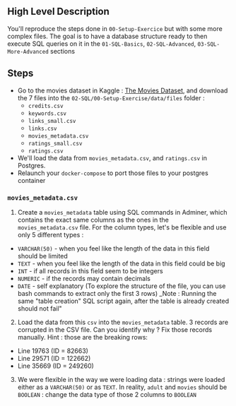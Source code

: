 
## High Level Description 

You'll reproduce the steps done in `00-Setup-Exercice` but with some more complex files. The goal is to have a database structure ready to then execute SQL queries on it in the `01-SQL-Basics`, `02-SQL-Advanced`, `03-SQL-More-Advanced` sections

## Steps

- Go to the movies dataset in Kaggle : [The Movies Dataset](https://www.kaggle.com/datasets/rounakbanik/the-movies-dataset?resource=download), and download the 7 files into the `02-SQL/00-Setup-Exercise/data/files` folder : 
  - `credits.csv`
  - `keywords.csv`
  - `links_small.csv`
  - `links.csv`
  - `movies_metadata.csv`
  - `ratings_small.csv`
  - `ratings.csv`
- We'll load the data from `movies_metadata.csv`, and `ratings.csv` in Postgres.
- Relaunch your `docker-compose` to port those files to your postgres container

### `movies_metadata.csv`
1. Create a `movies_metadata` table using SQL commands in Adminer, which contains the exact same columns as the ones in the `movies_metadata.csv` file. For the column types, let's be flexible and use only 5 different types : 
  - `VARCHAR(50)` - when you feel like the length of the data in this field should be limited
  - `TEXT` - when you feel like the length of the data in this field could be big
  - `INT` - if all records in this field seem to be integers
  - `NUMERIC` - if the records may contain decimals
  - `DATE` - self explanatory
(To explore the structure of the file, you can use bash commands to extract only the first 3 rows)
_Note : Running the same "table creation" SQL script again, after the table is already created should not fail"
2. Load the data from this `csv` into the `movies_metadata` table. 3 records are corrupted in the CSV file. Can you identify why ? Fix those records manually. 
Hint : those are the breaking rows:
  - Line 19763 (ID = 82663)
  - Line 29571 (ID = 122662)
  - Line 35669 (ID = 249260)
3. We were flexible in the way we were loading data : strings were loaded either as a `VARCHAR(50)` or as `TEXT`. In reality, `adult` and `movies` should be `BOOLEAN` : change the data type of those 2 columns to `BOOLEAN`

